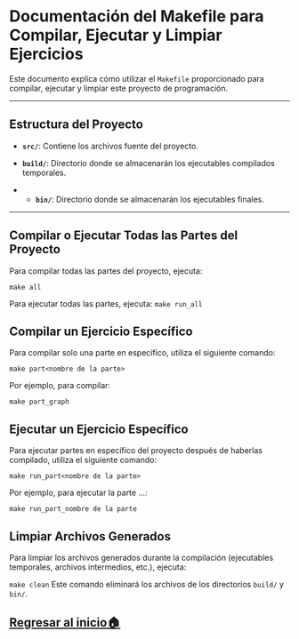 # Documentación del Makefile para Compilar, Ejecutar y Limpiar Ejercicios

Este documento explica cómo utilizar el `Makefile` proporcionado para compilar, ejecutar y limpiar este proyecto de programación.

---

## Estructura del Proyecto

- **`src/`**: Contiene los archivos fuente del proyecto.

- **`build/`**: Directorio donde se almacenarán los ejecutables compilados temporales.
- - **`bin/`**: Directorio donde se almacenarán los ejecutables finales.

---

## Compilar o Ejecutar Todas las Partes del Proyecto

Para compilar todas las partes del proyecto, ejecuta:

`make all`

Para ejecutar todas las partes, ejecuta:
`make run_all`
## Compilar un Ejercicio Específico

Para compilar solo una parte en específico, utiliza el siguiente comando:

`make part<nombre de la parte>`

Por ejemplo, para compilar:

`make part_graph`

## Ejecutar un Ejercicio Específico

Para ejecutar partes en específico del proyecto después de haberlas compilado, utiliza el siguiente comando:

`make run_part<nombre de la parte>`

Por ejemplo, para ejecutar la parte ...:

`make run_part_nombre de la parte`

## Limpiar Archivos Generados

Para limpiar los archivos generados durante la compilación (ejecutables temporales, archivos intermedios, etc.), ejecuta:

`make clean`
Este comando eliminará los archivos de los directorios `build/` y `bin/`.

## [Regresar al inicio🏠](../README.md)